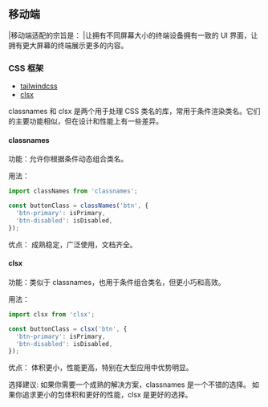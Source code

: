 ## 移动端

|移动端适配的宗旨是：
|让拥有不同屏幕大小的终端设备拥有一致的 UI 界面，让拥有更大屏幕的终端展示更多的内容。

### CSS 框架
- [tailwindcss](https://tailwind.nodejs.cn/)
- [clsx](https://www.npmjs.com/package/clsx)

classnames 和 clsx 是两个用于处理 CSS 类名的库，常用于条件渲染类名。它们的主要功能相似，但在设计和性能上有一些差异。

#### classnames
功能：允许你根据条件动态组合类名。

用法：
```javascript
import classNames from 'classnames';

const buttonClass = classNames('btn', {
  'btn-primary': isPrimary,
  'btn-disabled': isDisabled,
});
```
优点：
成熟稳定，广泛使用，文档齐全。

#### clsx
功能：类似于 classnames，也用于条件组合类名，但更小巧和高效。

用法：

```javascript
import clsx from 'clsx';

const buttonClass = clsx('btn', {
  'btn-primary': isPrimary,
  'btn-disabled': isDisabled,
});
```
优点：
体积更小，性能更高，特别在大型应用中优势明显。


选择建议:
如果你需要一个成熟的解决方案，classnames 是一个不错的选择。
如果你追求更小的包体积和更好的性能，clsx 是更好的选择。
